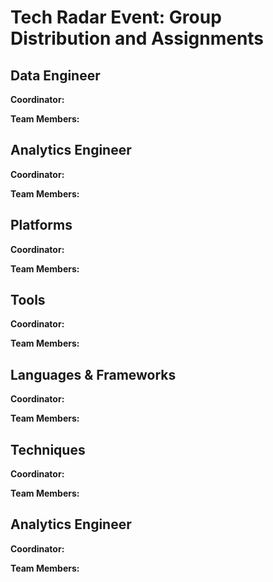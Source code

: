 # Tech Radar Event: Group Distribution and Assignments

## Data Engineer

**Coordinator:**  


**Team Members:**  


## Analytics Engineer

**Coordinator:**  


**Team Members:**  
  

## Platforms

**Coordinator:**  


**Team Members:**  


## Tools

**Coordinator:**  


**Team Members:**  
 

## Languages & Frameworks

**Coordinator:**  


**Team Members:**  


## Techniques

**Coordinator:**  


**Team Members:**  

## Analytics Engineer

**Coordinator:**  


**Team Members:**  



